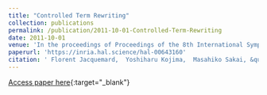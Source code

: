 ```yaml
---
title: "Controlled Term Rewriting"
collection: publications
permalink: /publication/2011-10-01-Controlled-Term-Rewriting
date: 2011-10-01
venue: 'In the proceedings of Proceedings of the 8th International Symposium Frontiers of Combining Systems (FroCoS)'
paperurl: 'https://inria.hal.science/hal-00643160'
citation: ' Florent Jacquemard,  Yoshiharu Kojima,  Masahiko Sakai, &quot;Controlled Term Rewriting.&quot; In the proceedings of Proceedings of the 8th International Symposium Frontiers of Combining Systems (FroCoS), 2011.'
---
```

[Access paper here](https://inria.hal.science/hal-00643160){:target="_blank"}
